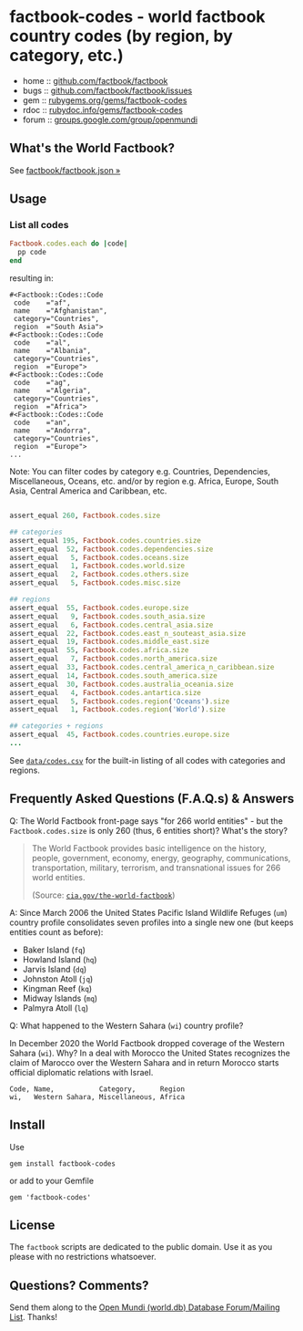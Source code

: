 # factbook-codes -  world factbook country codes (by region, by category, etc.)

* home  :: [github.com/factbook/factbook](https://github.com/factbook/factbook)
* bugs  :: [github.com/factbook/factbook/issues](https://github.com/factbook/factbook/issues)
* gem   :: [rubygems.org/gems/factbook-codes](https://rubygems.org/gems/factbook-codes)
* rdoc  :: [rubydoc.info/gems/factbook-codes](http://rubydoc.info/gems/factbook-codes)
* forum :: [groups.google.com/group/openmundi](https://groups.google.com/group/openmundi)


## What's the World Factbook?

See [factbook/factbook.json »](https://github.com/factbook/factbook.json)



## Usage

### List all codes

```ruby
Factbook.codes.each do |code|
  pp code
end
```

resulting in:

```
#<Factbook::Codes::Code
 code    ="af",
 name    ="Afghanistan",
 category="Countries",
 region  ="South Asia">
#<Factbook::Codes::Code
 code    ="al",
 name    ="Albania",
 category="Countries",
 region  ="Europe">
#<Factbook::Codes::Code
 code    ="ag",
 name    ="Algeria",
 category="Countries",
 region  ="Africa">
#<Factbook::Codes::Code
 code    ="an",
 name    ="Andorra",
 category="Countries",
 region  ="Europe">
...
```

Note: You can filter codes by category e.g. Countries, Dependencies, Miscellaneous, Oceans, etc.
and/or by region e.g. Africa, Europe, South Asia, Central America and Caribbean, etc.


```ruby

assert_equal 260, Factbook.codes.size

## categories
assert_equal 195, Factbook.codes.countries.size
assert_equal  52, Factbook.codes.dependencies.size
assert_equal   5, Factbook.codes.oceans.size
assert_equal   1, Factbook.codes.world.size
assert_equal   2, Factbook.codes.others.size
assert_equal   5, Factbook.codes.misc.size

## regions
assert_equal  55, Factbook.codes.europe.size
assert_equal   9, Factbook.codes.south_asia.size
assert_equal   6, Factbook.codes.central_asia.size
assert_equal  22, Factbook.codes.east_n_souteast_asia.size
assert_equal  19, Factbook.codes.middle_east.size
assert_equal  55, Factbook.codes.africa.size
assert_equal   7, Factbook.codes.north_america.size
assert_equal  33, Factbook.codes.central_america_n_caribbean.size
assert_equal  14, Factbook.codes.south_america.size
assert_equal  30, Factbook.codes.australia_oceania.size
assert_equal   4, Factbook.codes.antartica.size
assert_equal   5, Factbook.codes.region('Oceans').size
assert_equal   1, Factbook.codes.region('World').size

## categories + regions
assert_equal  45, Factbook.codes.countries.europe.size
...
```

See [`data/codes.csv`](data/codes.csv) for the built-in listing of all codes with categories and regions.




## Frequently Asked Questions (F.A.Q.s) & Answers

Q: The World Factbook front-page
says "for 266 world entities" - but
the `Factbook.codes.size` is only 260 (thus, 6 entities short)?
What's the story?

> The World Factbook provides basic intelligence on the history,
> people, government, economy, energy, geography, communications,
> transportation, military, terrorism, and transnational issues
> for 266 world entities.
>
> (Source: [`cia.gov/the-world-factbook`](https://www.cia.gov/the-world-factbook/))


A: Since March 2006
the United States Pacific Island Wildlife Refuges (`um`)
country profile consolidates
seven profiles into a single new one
(but keeps entities count as before):

- Baker Island  (`fq`)
- Howland Island (`hq`)
- Jarvis Island (`dq`)
- Johnston Atoll (`jq`)
- Kingman Reef (`kq`)
- Midway Islands (`mq`)
- Palmyra Atoll (`lq`)



Q: What happened to the Western Sahara (`wi`) country profile?

In December 2020 the World Factbook dropped coverage of the Western Sahara (`wi`). Why?
In a deal with Morocco the United States recognizes the claim
of Marocco over the Western Sahara and in return
Morocco starts official diplomatic relations with Israel.

```
Code, Name,           Category,      Region
wi,   Western Sahara, Miscellaneous, Africa
```




## Install

Use

    gem install factbook-codes

or add to your Gemfile

    gem 'factbook-codes'



## License

The `factbook` scripts are dedicated to the public domain.
Use it as you please with no restrictions whatsoever.


## Questions? Comments?

Send them along to the [Open Mundi (world.db) Database Forum/Mailing List](http://groups.google.com/group/openmundi).
Thanks!
